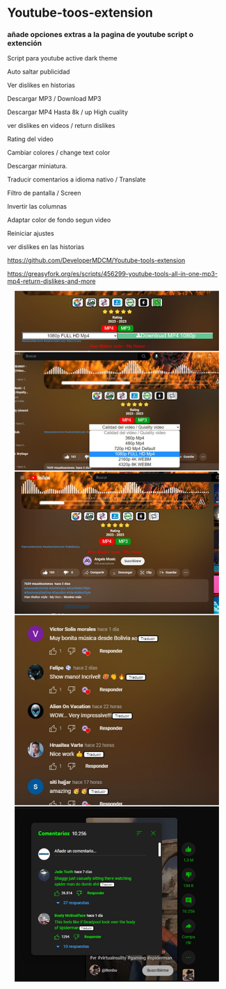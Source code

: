 # Youtube-toos-extension

### añade opciones extras a la pagina de youtube script o extención
Script para youtube active dark theme

Auto saltar publicidad

Ver dislikes en historias

Descargar MP3 / Download MP3

Descargar MP4 Hasta 8k / up High cuality

ver dislikes en videos / return dislikes

Rating del video

Cambiar colores / change text color

Descargar miniatura.

Traducir comentarios a idioma nativo / Translate 

Filtro de pantalla / Screen 

Invertir las columnas

Adaptar color de fondo segun video

Reiniciar ajustes

ver dislikes en las historias

https://github.com/DeveloperMDCM/Youtube-tools-extension

https://greasyfork.org/es/scripts/456299-youtube-tools-all-in-one-mp3-mp4-return-dislikes-and-more

<div align="center">
<img src="bg55.jpg" width="470">
<img src="bg11.jpg" width="470">
<img src="b33.jpg" width="470">
<img src="bg22.jpg" width="470">
<img src="bg44.jpg" width="470">

</div>
